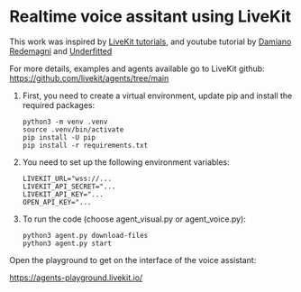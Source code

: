 # Realtime voice assitant using LiveKit

This work was inspired by [LiveKit tutorials](https://docs.livekit.io/agents/quickstarts/s2s/), and youtube tutorial by [Damiano Redemagni](https://www.youtube.com/watch?v=2jafwzDhJ2k) and [Underfitted](https://www.youtube.com/watch?v=nvmV0a2geaQ)

For more details, examples and agents available go to LiveKit github: https://github.com/livekit/agents/tree/main

1) First, you need to create a virtual environment, update pip and install the required packages:

   ```
   python3 -m venv .venv
   source .venv/bin/activate
   pip install -U pip
   pip install -r requirements.txt

   ```

2. You need to set up the following environment variables:

   ```
   LIVEKIT_URL="wss://...
   LIVEKIT_API_SECRET="...
   LIVEKIT_API_KEY="...
   OPEN_API_KEY="...
   ```
3. To run the code (choose agent_visual.py or agent_voice.py):

   ```
   python3 agent.py download-files
   python3 agent.py start
   ```

Open the playground to get on the interface of the voice assistant:

https://agents-playground.livekit.io/
